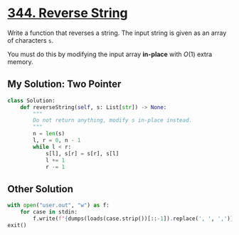 # [344. Reverse String](https://leetcode.com/problems/reverse-string/?envType=daily-question&envId=2024-06-02)

Write a function that reverses a string. The input string is given as an array of characters `s`.

You must do this by modifying the input array **in-place** with $O(1)$ extra memory.

## My Solution: Two Pointer

```python
class Solution:
    def reverseString(self, s: List[str]) -> None:
        """
        Do not return anything, modify s in-place instead.
        """
        n = len(s)
        l, r = 0, n - 1
        while l < r:
            s[l], s[r] = s[r], s[l]
            l += 1
            r -= 1
```

## Other Solution

```python
with open("user.out", "w") as f:
    for case in stdin:
        f.write(f"{dumps(loads(case.strip())[::-1]).replace(', ', ',')}\n")
exit()
```